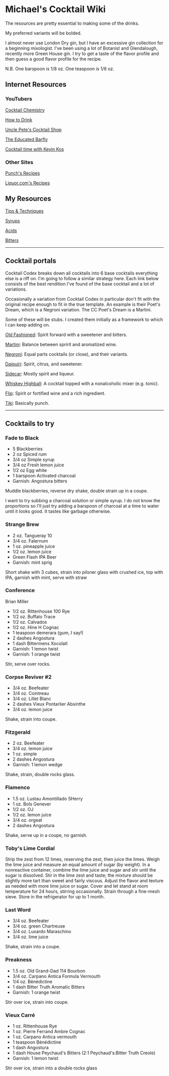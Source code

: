 # Michael's Cocktail Wiki
The resources are pretty essential to making some of the drinks.

My preferred variants will be bolded.

I almost never use London Dry gin, but I have an excessive gin collection for a
beginning mixologist. I've been using a lot of Botanist and Glendalough,
recently more Green House gin. I try to get a taste of the flavor profile and
then guess a good flavor profile for the recipe.

N.B. One barspoon is 1/8 oz. One teaspoon is 1/6 oz.

## Internet Resources
### YouTubers
[Cocktail Chemistry](https://www.youtube.com/channel/UC-o0CfpOyFJOfyWKtqS1hZQ)

[How to Drink](https://www.youtube.com/channel/UCioZY1p0bZ4Xt-yodw8_cBQ)

[Uncle Pete's Cocktail Shop](https://www.youtube.com/channel/UC_zC2hf2HmYJIu7acB1MeSw)

[The Educated Barfly](https://www.youtube.com/channel/UCu9ArHUJZadlhwt3Jt0tqgA)

[Cocktail time with Kevin Kos](https://www.youtube.com/channel/UCEiui9T4ZYx8K8nuZ5YFSTw)


### Other Sites
[Punch's Recipes](https://punchdrink.com/recipes/)

[Liquor.com's Recipes](https://www.liquor.com/cocktail-and-other-recipes-4779343)


## My Resources
[Tips & Techniques](techniques.md)

[Syrups](syrups.md)

[Acids](acids.md)

[Bitters](bitters.md)

***

## Cocktail portals
Cocktail Codex breaks down all cocktails into 6 base cocktails everything else
is a riff on. I'm going to follow a similar strategy here. Each link below
consists of the best rendition I've found of the base cocktail and a lot of
variations.

Occasionally a variation from Cocktail Codex in particular don't fit with the
original recipe enough to fit in the true template. An example is their Poet's
Dream, which is a Negroni variation. The CC Poet's Dream is a Martini.

Some of these will be stubs. I created them initially as a framework to which I
can keep adding on.

[Old Fashioned](old_fashioned.md): Spirit forward with a sweetener and bitters.

[Martini](martini.md): Balance between spririt and aromatized wine.

[Negroni](negroni.md): Equal parts cocktails (or close), and their variants.

[Daiquiri](daiquiri.md): Spirit, citrus, and sweetener.

[Sidecar](sidecar.md): Mostly spirit and liqueur.

[Whiskey Highball](highball.md): A cocktail topped with a nonalcoholic mixer
(e.g. tonic).

[Flip](flip.md): Spirit or fortified wine and a rich ingredient.

[Tiki](tiki.md): Basically punch.

***

## Cocktails to try

### Fade to Black

- 5 Blackberries
- 2 oz Spiced rum
- 3/4 oz Simple syrup
- 3/4 oz Fresh lemon juice
- 1/2 oz Egg white
- 1 barspoon Activated charcoal
- Garnish: Angostura bitters

Muddle blackberries, reverse dry shake, double strain up in a coupe.

I want to try subbing a charcoal solution or simple syrup. I do not know the
proportions so I'll just try adding a barspoon of charcoal at a time to water
until it looks good. It tastes like garbage otherwise.

### Strange Brew
- 2 oz. Tangueray 10
- 3/4 oz. Falernum
- 1 oz. pineapple juice
- 1/2 oz. lemon juice
- Green Flash IPA Beer
- Garnish: mint sprig

Short shake with 3 cubes, strain into pilsner glass with crushed ice, top with
IPA, garnish with mint, serve with straw

### Conference
Brian Miller

- 1/2 oz. Rittenhouse 100 Rye
- 1/2 oz. Buffalo Trace
- 1/2 oz. Calvados
- 1/2 oz. Hine H Cognac
- 1 teaspoon demerara (gum, I say!)
- 2 dashes Angostura
- 1 dash Bittermens Xocolatl
- Garnish: 1 lemon twist
- Garnish: 1 orange twist

Stir, serve over rocks.

### Corpse Reviver #2
- 3/4 oz. Beefeater
- 3/4 oz. Cointreau
- 3/4 oz. Lillet Blanc
- 2 dashes Vieux Pontarlier Absinthe
- 3/4 oz. lemon juice

Shake, strain into coupe.

### Fitzgerald
- 2 oz. Beefeater
- 3/4 oz. lemon juice
- 1 oz. simple
- 2 dashes Angostura
- Garnish: 1 lemon wedge

Shake, strain, double rocks glass.

### Flamenco
- 1.5 oz. Lustau Amontillado SHerry
- 1 oz. Bols Genever
- 1/2 oz. OJ
- 1/2 oz. lemon juice
- 3/4 oz. orgeat
- 2 dashes Angostura

Shake, serve up in a coupe, no garnish.

### Toby's Lime Cordial
Strip the zest from 12 limes, reserving the zest, then juice the limes. Weigh
the lime juice and measure an equal amount of sugar (by weight). In a
nonreactive container, combine the lime juice and sugar and stir until the sugar
is dissolved. Stir in the lime zest and taste; the mixture should be slightly
more tart than sweet and fairly viscous. Adjust the flavor and texture as needed
with more lime juice or sugar. Cover and let stand at room temperature for 24
hours, stirring occasionally. Strain through a fine-mesh sieve. Store in the
refrigerator for up to 1 month.

### Last Word
- 3/4 oz. Beefeater
- 3/4 oz. green Chartreuse
- 3/4 oz. Luxardo Maraschino
- 3/4 oz. lime juice

Shake, strain into a coupe.

### Preakness
- 1.5 oz. Old Grand-Dad 114 Bourbon
- 3/4 oz. Carpano Antica Formula Vermouth
- 1/4 oz. Bénédictine
- 1 dash Bitter Truth Aromatic Bitters
- Garnish: 1 orange twist

Stir over ice, strain into coupe.

### Vieux Carré
- 1 oz. Rittenhouse Rye
- 1 oz. Pierre Ferrand Ambre Cognac
- 1 oz. Carpano Antica vermouth
- 1 teaspoon Bénédictine
- 1 dash Angostura
- 1 dash House Peychaud's Bitters (2:1 Peychaud's:Bitter Truth Creole)
- Garnish: 1 lemon twist

Stir over ice, strain into a double rocks glass
